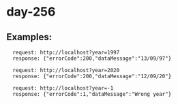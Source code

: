 # day-256

## Examples:
```
  request: http://localhost?year=1997
  response: {"errorCode":200,"dataMessage":"13/09/97"}
```
```
  request: http://localhost?year=2020
  response: {"errorCode":200,"dataMessage":"12/09/20"}
```
```
  request: http://localhost?year=-1
  response: {"errorCode":1,"dataMessage":"Wrong year"}
 ```
